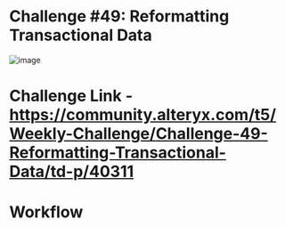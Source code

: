 # Challenge #49: Reformatting Transactional Data
![image](https://user-images.githubusercontent.com/74512335/192605168-6ec84390-1fea-44f4-a31d-7bbc844465dc.png)

# Challenge Link - https://community.alteryx.com/t5/Weekly-Challenge/Challenge-49-Reformatting-Transactional-Data/td-p/40311

# Workflow
